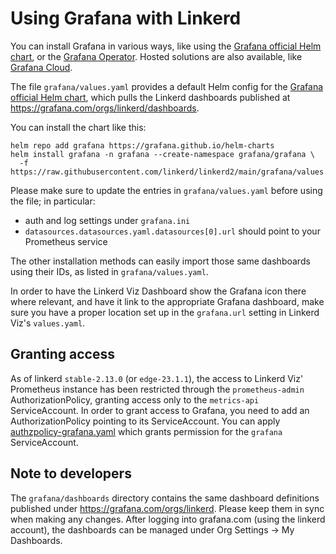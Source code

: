 # Using Grafana with Linkerd

You can install Grafana in various ways, like using the [Grafana official Helm
chart](https://github.com/grafana/helm-charts/tree/main/charts/grafana), or the
[Grafana Operator](https://github.com/grafana-operator/grafana-operator). Hosted
solutions are also available, like [Grafana
Cloud](https://grafana.com/products/cloud/).

The file `grafana/values.yaml` provides a default Helm config for the [Grafana
official Helm
chart](https://github.com/grafana/helm-charts/tree/main/charts/grafana), which
pulls the Linkerd dashboards published at
<https://grafana.com/orgs/linkerd/dashboards>.

You can install the chart like this:

```shell
helm repo add grafana https://grafana.github.io/helm-charts
helm install grafana -n grafana --create-namespace grafana/grafana \
  -f https://raw.githubusercontent.com/linkerd/linkerd2/main/grafana/values.yaml
```

Please make sure to update the entries in `grafana/values.yaml` before using the
file; in particular:

- auth and log settings under `grafana.ini`
- `datasources.datasources.yaml.datasources[0].url` should point to your
  Prometheus service

The other installation methods can easily import those same dashboards using
their IDs, as listed in `grafana/values.yaml`.

In order to have the Linkerd Viz Dashboard show the Grafana icon there where
relevant, and have it link to the appropriate Grafana dashboard, make sure you
have a proper location set up in the `grafana.url` setting in Linkerd Viz's
`values.yaml`.

## Granting access

As of linkerd `stable-2.13.0` (or `edge-23.1.1`), the access to Linkerd Viz'
Prometheus instance has been restricted through the `prometheus-admin`
AuthorizationPolicy, granting access only to the `metrics-api` ServiceAccount.
In order to grant access to Grafana, you need to add an AuthorizationPolicy
pointing to its ServiceAccount. You can apply
[authzpolicy-grafana.yaml](grafana/authzpolicy-grafana.yaml) which grants permission for the
`grafana` ServiceAccount.

## Note to developers

The `grafana/dashboards` directory contains the same dashboard definitions
published under <https://grafana.com/orgs/linkerd>. Please keep them in sync when
making any changes. After logging into grafana.com (using the linkerd account),
the dashboards can be managed under Org Settings -> My Dashboards.
